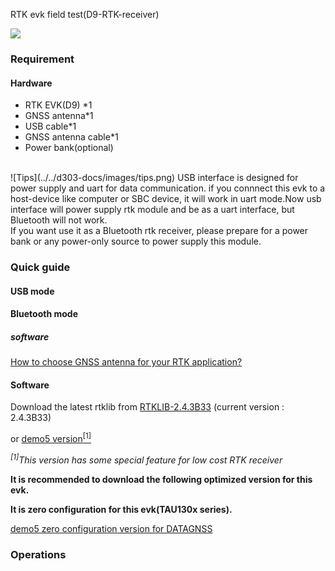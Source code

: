 <span class="markdown-body-normal-header">RTK evk field test(D9-RTK-receiver)
</span>
<br>


![](../images/D9-01.jpg) 

### Requirement

#### Hardware
* RTK EVK(D9) *1
* GNSS antenna*1
* USB cable*1
* GNSS antenna cable*1
* Power bank(optional)

<br>
![Tips](../../d303-docs/images/tips.png)
USB interface is designed for power supply and uart for data communication.
if you connnect this evk to a host-device like computer or SBC device, it will 
work in uart mode.Now usb interface will power supply rtk module and be as a uart
interface, but Bluetooth will not work.

<br>
If you want use it as a Bluetooth rtk receiver, please prepare for a power bank
or any power-only source to power supply this module.

### Quick guide

#### USB mode








#### Bluetooth mode

##### software


[How to choose GNSS antenna for your RTK application?](../../d303-docs/common/choice-of-antenna)

#### Software
Download the latest rtklib from [RTKLIB-2.4.3B33](https://github.com/tomojitakasu/RTKLIB_bin/tree/rtklib_2.4.3/bin)
(current version : 2.4.3B33)

or [demo5 version<sup>[1]</sup>](https://github.com/rtklibexplorer/RTKLIB) 

*<sup>[1]</sup>This version has some special feature for low cost RTK receiver*

**It is recommended to download the following optimized version for this evk.**  

**It is zero configuration for this evk(TAU130x series).**

[demo5 zero configuration version for DATAGNSS](files/rtknavi.zip)

### Operations